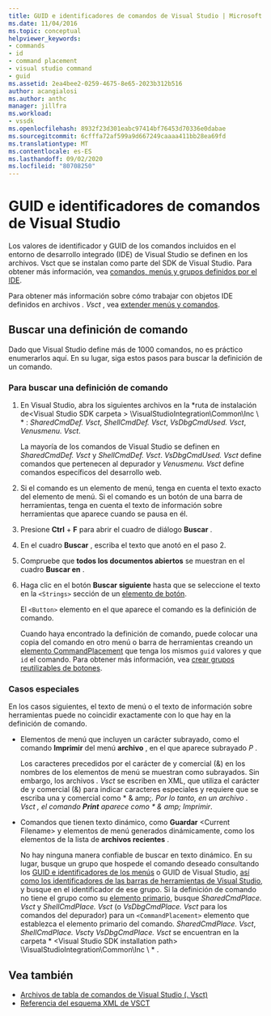 ```yaml
---
title: GUID e identificadores de comandos de Visual Studio | Microsoft Docs
ms.date: 11/04/2016
ms.topic: conceptual
helpviewer_keywords:
- commands
- id
- command placement
- visual studio command
- guid
ms.assetid: 2ea4bee2-0259-4675-8e65-2023b312b516
author: acangialosi
ms.author: anthc
manager: jillfra
ms.workload:
- vssdk
ms.openlocfilehash: 8932f23d301eabc97414bf76453d70336e0dabae
ms.sourcegitcommit: 6cfffa72af599a9d667249caaaa411bb28ea69fd
ms.translationtype: MT
ms.contentlocale: es-ES
ms.lasthandoff: 09/02/2020
ms.locfileid: "80708250"
---
```

# <a name="guids-and-ids-of-visual-studio-commands"></a>GUID e identificadores de comandos de Visual Studio
Los valores de identificador y GUID de los comandos incluidos en el entorno de desarrollo integrado (IDE) de Visual Studio se definen en los archivos. Vsct que se instalan como parte del SDK de Visual Studio. Para obtener más información, vea [comandos, menús y grupos definidos por el IDE](../../extensibility/internals/ide-defined-commands-menus-and-groups.md).

 Para obtener más información sobre cómo trabajar con objetos IDE definidos en archivos *. Vsct* , vea [extender menús y comandos](../../extensibility/extending-menus-and-commands.md).

## <a name="find-a-command-definition"></a>Buscar una definición de comando
 Dado que Visual Studio define más de 1000 comandos, no es práctico enumerarlos aquí. En su lugar, siga estos pasos para buscar la definición de un comando.

### <a name="to-locate-a-command-definition"></a>Para buscar una definición de comando

1. En Visual Studio, abra los siguientes archivos en la *ruta de instalación de<Visual Studio SDK carpeta \> \VisualStudioIntegration\Common\Inc \\ * : *SharedCmdDef. Vsct*, *ShellCmdDef. Vsct*, *VsDbgCmdUsed. Vsct*, *Venusmenu. Vsct*.

    La mayoría de los comandos de Visual Studio se definen en *SharedCmdDef. Vsct* y *ShellCmdDef. Vsct*. *VsDbgCmdUsed. Vsct* define comandos que pertenecen al depurador y *Venusmenu. Vsct* define comandos específicos del desarrollo web.

2. Si el comando es un elemento de menú, tenga en cuenta el texto exacto del elemento de menú. Si el comando es un botón de una barra de herramientas, tenga en cuenta el texto de información sobre herramientas que aparece cuando se pausa en él.

3. Presione **Ctrl** + **F** para abrir el cuadro de diálogo **Buscar** .

4. En el cuadro **Buscar** , escriba el texto que anotó en el paso 2.

5. Compruebe que **todos los documentos abiertos** se muestran en el cuadro **Buscar en** .

6. Haga clic en el botón **Buscar siguiente** hasta que se seleccione el texto en la `<Strings>` sección de un [elemento de botón](../../extensibility/button-element.md).

    El `<Button>` elemento en el que aparece el comando es la definición de comando.

   Cuando haya encontrado la definición de comando, puede colocar una copia del comando en otro menú o barra de herramientas creando un [elemento CommandPlacement](../../extensibility/commandplacement-element.md) que tenga los mismos `guid` valores y que `id` el comando. Para obtener más información, vea [crear grupos reutilizables de botones](../../extensibility/creating-reusable-groups-of-buttons.md).

### <a name="special-cases"></a>Casos especiales
 En los casos siguientes, el texto de menú o el texto de información sobre herramientas puede no coincidir exactamente con lo que hay en la definición de comando.

- Elementos de menú que incluyen un carácter subrayado, como el comando **Imprimir** del menú **archivo** , en el que aparece subrayado *P* .

     Los caracteres precedidos por el carácter de y comercial (&) en los nombres de los elementos de menú se muestran como subrayados. Sin embargo, los archivos *. Vsct* se escriben en XML, que utiliza el carácter de y comercial (&) para indicar caracteres especiales y requiere que se escriba una y comercial como * &amp; amp;*. Por lo tanto, en un archivo *. Vsct* , el comando **Print** aparece como * &amp; amp; Imprimir*.

- Comandos que tienen texto dinámico, como **Guardar** \<Current Filename\> y elementos de menú generados dinámicamente, como los elementos de la lista de **archivos recientes** .

     No hay ninguna manera confiable de buscar en texto dinámico. En su lugar, busque un grupo que hospede el comando deseado consultando los [GUID e identificadores de los menús](../../extensibility/internals/guids-and-ids-of-visual-studio-menus.md) o GUID de Visual Studio, [así como los identificadores de las barras de herramientas de Visual Studio](../../extensibility/internals/guids-and-ids-of-visual-studio-toolbars.md), y busque en el identificador de ese grupo. Si la definición de comando no tiene el grupo como su [elemento primario](../../extensibility/parent-element.md), busque *SharedCmdPlace. Vsct* y *ShellCmdPlace. Vsct* (o *VsDbgCmdPlace. Vsct* para los comandos del depurador) para un `<CommandPlacement>` elemento que establezca el elemento primario del comando. *SharedCmdPlace. Vsct*, *ShellCmdPlace. Vsct*y *VsDbgCmdPlace. Vsct* se encuentran en la carpeta * \<Visual Studio SDK installation path\> \VisualStudioIntegration\Common\Inc \\ * .

## <a name="see-also"></a>Vea también

- [Archivos de tabla de comandos de Visual Studio (. Vsct)](../../extensibility/internals/visual-studio-command-table-dot-vsct-files.md)
- [Referencia del esquema XML de VSCT](../../extensibility/vsct-xml-schema-reference.md)

